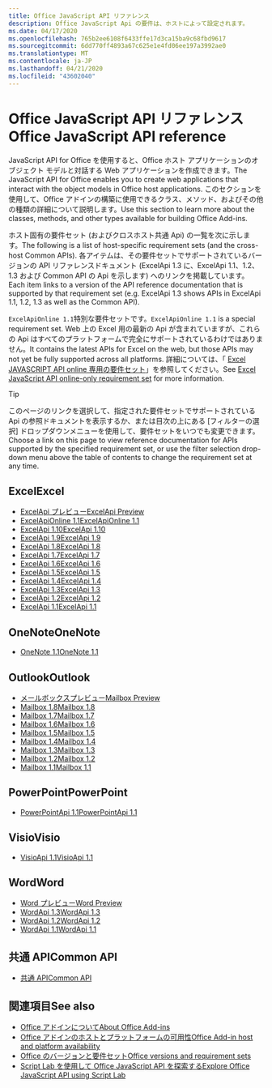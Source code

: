 ```yaml
---
title: Office JavaScript API リファレンス
description: Office JavaScript Api の要件は、ホストによって設定されます。
ms.date: 04/17/2020
ms.openlocfilehash: 765b2ee6108f6433ffe17d3ca15ba9c68fbd9617
ms.sourcegitcommit: 6dd770ff4893a67c625e1e4fd06ee197a3992ae0
ms.translationtype: MT
ms.contentlocale: ja-JP
ms.lasthandoff: 04/21/2020
ms.locfileid: "43602040"
---
```

# <a name="office-javascript-api-reference"></a><span data-ttu-id="f4ff8-103">Office JavaScript API リファレンス</span><span class="sxs-lookup"><span data-stu-id="f4ff8-103">Office JavaScript API reference</span></span>

<span data-ttu-id="f4ff8-104">JavaScript API for Office を使用すると、Office ホスト アプリケーションのオブジェクト モデルと対話する Web アプリケーションを作成できます。</span><span class="sxs-lookup"><span data-stu-id="f4ff8-104">The JavaScript API for Office enables you to create web applications that interact with the object models in Office host applications.</span></span> <span data-ttu-id="f4ff8-105">このセクションを使用して、Office アドインの構築に使用できるクラス、メソッド、およびその他の種類の詳細について説明します。</span><span class="sxs-lookup"><span data-stu-id="f4ff8-105">Use this section to learn more about the classes, methods, and other types available for building Office Add-ins.</span></span>

<span data-ttu-id="f4ff8-106">ホスト固有の要件セット (およびクロスホスト共通 Api) の一覧を次に示します。</span><span class="sxs-lookup"><span data-stu-id="f4ff8-106">The following is a list of host-specific requirement sets (and the cross-host Common APIs).</span></span> <span data-ttu-id="f4ff8-107">各アイテムは、その要件セットでサポートされているバージョンの API リファレンスドキュメント (ExcelApi 1.3 に、ExcelApi 1.1、1.2、1.3 および Common API の Api を示します) へのリンクを掲載しています。</span><span class="sxs-lookup"><span data-stu-id="f4ff8-107">Each item links to a version of the API reference documentation that is supported by that requirement set (e.g. ExcelApi 1.3 shows APIs in ExcelApi 1.1, 1.2, 1.3 as well as the Common API).</span></span>

<span data-ttu-id="f4ff8-108">`ExcelApiOnline 1.1`特別な要件セットです。</span><span class="sxs-lookup"><span data-stu-id="f4ff8-108">`ExcelApiOnline 1.1` is a special requirement set.</span></span> <span data-ttu-id="f4ff8-109">Web 上の Excel 用の最新の Api が含まれていますが、これらの Api はすべてのプラットフォームで完全にサポートされているわけではありません。</span><span class="sxs-lookup"><span data-stu-id="f4ff8-109">It contains the latest APIs for Excel on the web, but those APIs may not yet be fully supported across all platforms.</span></span> <span data-ttu-id="f4ff8-110">詳細については、「 [Excel JAVASCRIPT API online 専用の要件セット](/office/dev/add-ins/reference/requirement-sets/excel-api-online-requirement-set)」を参照してください。</span><span class="sxs-lookup"><span data-stu-id="f4ff8-110">See [Excel JavaScript API online-only requirement set](/office/dev/add-ins/reference/requirement-sets/excel-api-online-requirement-set) for more information.</span></span>

> [!TIP]
> <span data-ttu-id="f4ff8-111">このページのリンクを選択して、指定された要件セットでサポートされている Api の参照ドキュメントを表示するか、または目次の上にある [フィルターの選択] ドロップダウンメニューを使用して、要件セットをいつでも変更できます。</span><span class="sxs-lookup"><span data-stu-id="f4ff8-111">Choose a link on this page to view reference documentation for APIs supported by the specified requirement set, or use the filter selection drop-down menu above the table of contents to change the requirement set at any time.</span></span>

## <a name="excel"></a><span data-ttu-id="f4ff8-112">Excel</span><span class="sxs-lookup"><span data-stu-id="f4ff8-112">Excel</span></span>

- [<span data-ttu-id="f4ff8-113">ExcelApi プレビュー</span><span class="sxs-lookup"><span data-stu-id="f4ff8-113">ExcelApi Preview</span></span>](/javascript/api/excel?view=excel-js-preview)
- [<span data-ttu-id="f4ff8-114">ExcelApiOnline 1.1</span><span class="sxs-lookup"><span data-stu-id="f4ff8-114">ExcelApiOnline 1.1</span></span>](/javascript/api/excel?view=excel-js-online)
- [<span data-ttu-id="f4ff8-115">ExcelApi 1.10</span><span class="sxs-lookup"><span data-stu-id="f4ff8-115">ExcelApi 1.10</span></span>](/javascript/api/excel?view=excel-js-1.10)
- [<span data-ttu-id="f4ff8-116">ExcelApi 1.9</span><span class="sxs-lookup"><span data-stu-id="f4ff8-116">ExcelApi 1.9</span></span>](/javascript/api/excel?view=excel-js-1.9)
- [<span data-ttu-id="f4ff8-117">ExcelApi 1.8</span><span class="sxs-lookup"><span data-stu-id="f4ff8-117">ExcelApi 1.8</span></span>](/javascript/api/excel?view=excel-js-1.8)
- [<span data-ttu-id="f4ff8-118">ExcelApi 1.7</span><span class="sxs-lookup"><span data-stu-id="f4ff8-118">ExcelApi 1.7</span></span>](/javascript/api/excel?view=excel-js-1.7)
- [<span data-ttu-id="f4ff8-119">ExcelApi 1.6</span><span class="sxs-lookup"><span data-stu-id="f4ff8-119">ExcelApi 1.6</span></span>](/javascript/api/excel?view=excel-js-1.6)
- [<span data-ttu-id="f4ff8-120">ExcelApi 1.5</span><span class="sxs-lookup"><span data-stu-id="f4ff8-120">ExcelApi 1.5</span></span>](/javascript/api/excel?view=excel-js-1.5)
- [<span data-ttu-id="f4ff8-121">ExcelApi 1.4</span><span class="sxs-lookup"><span data-stu-id="f4ff8-121">ExcelApi 1.4</span></span>](/javascript/api/excel?view=excel-js-1.4)
- [<span data-ttu-id="f4ff8-122">ExcelApi 1.3</span><span class="sxs-lookup"><span data-stu-id="f4ff8-122">ExcelApi 1.3</span></span>](/javascript/api/excel?view=excel-js-1.3)
- [<span data-ttu-id="f4ff8-123">ExcelApi 1.2</span><span class="sxs-lookup"><span data-stu-id="f4ff8-123">ExcelApi 1.2</span></span>](/javascript/api/excel?view=excel-js-1.2)
- [<span data-ttu-id="f4ff8-124">ExcelApi 1.1</span><span class="sxs-lookup"><span data-stu-id="f4ff8-124">ExcelApi 1.1</span></span>](/javascript/api/excel?view=excel-js-1.1)

## <a name="onenote"></a><span data-ttu-id="f4ff8-125">OneNote</span><span class="sxs-lookup"><span data-stu-id="f4ff8-125">OneNote</span></span>

- [<span data-ttu-id="f4ff8-126">OneNote 1.1</span><span class="sxs-lookup"><span data-stu-id="f4ff8-126">OneNote 1.1</span></span>](/javascript/api/onenote?view=onenote-js-1.1)

## <a name="outlook"></a><span data-ttu-id="f4ff8-127">Outlook</span><span class="sxs-lookup"><span data-stu-id="f4ff8-127">Outlook</span></span>

- [<span data-ttu-id="f4ff8-128">メールボックスプレビュー</span><span class="sxs-lookup"><span data-stu-id="f4ff8-128">Mailbox Preview</span></span>](/javascript/api/outlook?view=outlook-js-preview)
- [<span data-ttu-id="f4ff8-129">Mailbox 1.8</span><span class="sxs-lookup"><span data-stu-id="f4ff8-129">Mailbox 1.8</span></span>](/javascript/api/outlook?view=outlook-js-1.8)
- [<span data-ttu-id="f4ff8-130">Mailbox 1.7</span><span class="sxs-lookup"><span data-stu-id="f4ff8-130">Mailbox 1.7</span></span>](/javascript/api/outlook?view=outlook-js-1.7)
- [<span data-ttu-id="f4ff8-131">Mailbox 1.6</span><span class="sxs-lookup"><span data-stu-id="f4ff8-131">Mailbox 1.6</span></span>](/javascript/api/outlook?view=outlook-js-1.6)
- [<span data-ttu-id="f4ff8-132">Mailbox 1.5</span><span class="sxs-lookup"><span data-stu-id="f4ff8-132">Mailbox 1.5</span></span>](/javascript/api/outlook?view=outlook-js-1.5)
- [<span data-ttu-id="f4ff8-133">Mailbox 1.4</span><span class="sxs-lookup"><span data-stu-id="f4ff8-133">Mailbox 1.4</span></span>](/javascript/api/outlook?view=outlook-js-1.4)
- [<span data-ttu-id="f4ff8-134">Mailbox 1.3</span><span class="sxs-lookup"><span data-stu-id="f4ff8-134">Mailbox 1.3</span></span>](/javascript/api/outlook?view=outlook-js-1.3)
- [<span data-ttu-id="f4ff8-135">Mailbox 1.2</span><span class="sxs-lookup"><span data-stu-id="f4ff8-135">Mailbox 1.2</span></span>](/javascript/api/outlook?view=outlook-js-1.2)
- [<span data-ttu-id="f4ff8-136">Mailbox 1.1</span><span class="sxs-lookup"><span data-stu-id="f4ff8-136">Mailbox 1.1</span></span>](/javascript/api/outlook?view=outlook-js-1.1)

## <a name="powerpoint"></a><span data-ttu-id="f4ff8-137">PowerPoint</span><span class="sxs-lookup"><span data-stu-id="f4ff8-137">PowerPoint</span></span>

- [<span data-ttu-id="f4ff8-138">PowerPointApi 1.1</span><span class="sxs-lookup"><span data-stu-id="f4ff8-138">PowerPointApi 1.1</span></span>](/javascript/api/powerpoint?view=powerpoint-js-1.1)

## <a name="visio"></a><span data-ttu-id="f4ff8-139">Visio</span><span class="sxs-lookup"><span data-stu-id="f4ff8-139">Visio</span></span>

- [<span data-ttu-id="f4ff8-140">VisioApi 1.1</span><span class="sxs-lookup"><span data-stu-id="f4ff8-140">VisioApi 1.1</span></span>](/javascript/api/visio?view=visio-js-1.1)

## <a name="word"></a><span data-ttu-id="f4ff8-141">Word</span><span class="sxs-lookup"><span data-stu-id="f4ff8-141">Word</span></span>

- [<span data-ttu-id="f4ff8-142">Word プレビュー</span><span class="sxs-lookup"><span data-stu-id="f4ff8-142">Word Preview</span></span>](/javascript/api/word?view=word-js-preview)
- [<span data-ttu-id="f4ff8-143">WordApi 1.3</span><span class="sxs-lookup"><span data-stu-id="f4ff8-143">WordApi 1.3</span></span>](/javascript/api/word?view=word-js-1.3)
- [<span data-ttu-id="f4ff8-144">WordApi 1.2</span><span class="sxs-lookup"><span data-stu-id="f4ff8-144">WordApi 1.2</span></span>](/javascript/api/word?view=word-js-1.2)
- [<span data-ttu-id="f4ff8-145">WordApi 1.1</span><span class="sxs-lookup"><span data-stu-id="f4ff8-145">WordApi 1.1</span></span>](/javascript/api/word?view=word-js-1.1)

## <a name="common-api"></a><span data-ttu-id="f4ff8-146">共通 API</span><span class="sxs-lookup"><span data-stu-id="f4ff8-146">Common API</span></span>

- [<span data-ttu-id="f4ff8-147">共通 API</span><span class="sxs-lookup"><span data-stu-id="f4ff8-147">Common API</span></span>](/javascript/api/office?view=common-js)

## <a name="see-also"></a><span data-ttu-id="f4ff8-148">関連項目</span><span class="sxs-lookup"><span data-stu-id="f4ff8-148">See also</span></span>

- [<span data-ttu-id="f4ff8-149">Office アドインについて</span><span class="sxs-lookup"><span data-stu-id="f4ff8-149">About Office Add-ins</span></span>](/office/dev/add-ins/overview)
- [<span data-ttu-id="f4ff8-150">Office アドインのホストとプラットフォームの可用性</span><span class="sxs-lookup"><span data-stu-id="f4ff8-150">Office Add-in host and platform availability</span></span>](/office/dev/add-ins/overview/office-add-in-availability)
- [<span data-ttu-id="f4ff8-151">Office のバージョンと要件セット</span><span class="sxs-lookup"><span data-stu-id="f4ff8-151">Office versions and requirement sets</span></span>](/office/dev/add-ins/develop/office-versions-and-requirement-sets)
- [<span data-ttu-id="f4ff8-152">Script Lab を使用して Office JavaScript API を探索する</span><span class="sxs-lookup"><span data-stu-id="f4ff8-152">Explore Office JavaScript API using Script Lab</span></span>](/office/dev/add-ins/overview/explore-with-script-lab)
